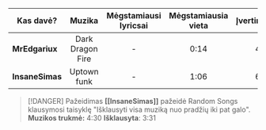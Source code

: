 | Kas davė?       |   Muzika   | Mėgstamiausi lyricsai | Mėgstamiausia vieta | Įvertinimas |
| --------------- |:----------:|:---------------------:|:-------------------:|:-----------:|
| **MrEdgariux**  | Dark Dragon Fire | -                     | 0:14                | 4            |
| **InsaneSimas** | Uptown funk   | -                      | 1:06                    | 6            |

> [!DANGER] Pažeidimas
> **[[InsaneSimas]]** pažeidė Random Songs klausymosi taisyklę "Išklausyti visa muziką nuo pradžių iki pat galo".
> **Muzikos trukmė:** 4:30
> **Išklausyta**: 3:31
